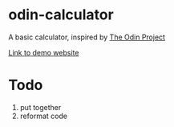 # odin-calculator
A basic calculator, inspired by
[The Odin Project](https://www.theodinproject.com/courses/foundations/lessons/calculator)

[Link to demo website](https://bmalchert.github.io/odin-calculator)

# Todo

1.  put together
2.  reformat code